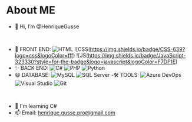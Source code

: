 # About ME 

- 👋 Hi, I’m @HenriqueGusse
<br/>

- 👀 FRONT END:
![HTML](https://img.shields.io/badge/HTML5-E34F26?style=for-the-badge&logo=html5&logoColor=white)
![CSS(https://img.shields.io/badge/CSS-639?logo=css&logoColor=fff)
![JS(https://img.shields.io/badge/JavaScript-323330?style=for-the-badge&logo=javascript&logoColor=F7DF1E)
- ✨ BACK END:
![C#](https://custom-icon-badges.demolab.com/badge/C%23-%23239120.svg?logo=cshrp&logoColor=white)
![PHP](https://img.shields.io/badge/PHP-777BB4?style=for-the-badge&logo=php&logoColor=white)
![Python](https://img.shields.io/badge/Python-3776AB?logo=python&logoColor=white&style=for-the-badge)
- 😄 DATABASE: 
![MySQL](https://img.shields.io/badge/MySQL-005C84?style=for-the-badge&logo=mysql&logoColor=white)
![SQL Server](https://custom-icon-badges.demolab.com/badge/Microsoft%20SQL%20Server-CC2927?logo=mssqlserver-white&logoColor=white)
-🛠️ TOOLS:
![Azure DevOps](https://custom-icon-badges.demolab.com/badge/Azure%20DevOps-0078D7?logo=azure-devops-white&logoColor=fff)
![Visual Studio](https://custom-icon-badges.demolab.com/badge/Visual%20Studio-5C2D91.svg?&logo=visualstudio&logoColor=white)
![Git](https://img.shields.io/badge/Git-F05032?logo=git&logoColor=fff)
<br/>

- 🌱 I'm learning C#
- 📫 Email: henrique.gusse.pro@gmail.com

<!---
HenriqueGusse/HenriqueGusse is a special repository because its `README.md` (this file) appears on your GitHub profile.
You can click the Preview link to take a look at your changes.
--->
